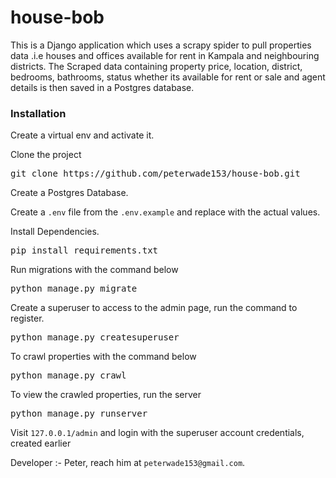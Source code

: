 # house-bob

This is a Django application which uses a scrapy spider to pull properties data .i.e houses and offices available for rent in Kampala and neighbouring districts.
The Scraped data containing property price, location, district, bedrooms, bathrooms, status whether its available for rent or sale and agent details is then saved in a Postgres database.

### Installation

Create a virtual env and activate it.

Clone the project
<pre>
git clone https://github.com/peterwade153/house-bob.git
</pre>

Create a Postgres Database.


Create a `.env` file from the `.env.example` and replace with the actual values.


Install Dependencies.

<pre>
pip install requirements.txt
</pre>

Run migrations with the command below

<pre>
python manage.py migrate
</pre>

Create a superuser to access to the admin page, run the command to register.
<pre>
python manage.py createsuperuser
</pre>

To crawl properties with the command below

<pre>
python manage.py crawl
</pre>

To view the crawled properties, run the server
<pre>
python manage.py runserver
</pre>

Visit `127.0.0.1/admin` and login with the superuser account credentials, created earlier


Developer :- Peter, reach him at `peterwade153@gmail.com`.
